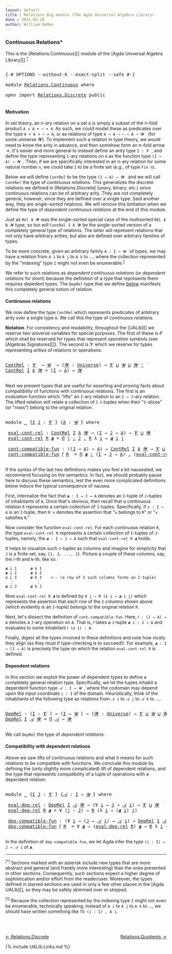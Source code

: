```yaml
---
layout: default
title : Relations.Big module (The Agda Universal Algebra Library)
date : 2021-02-28
author: William DeMeo
---
```


### <a id="continuous-relations">Continuous Relations*</a>

This is the [Relations.Continuous][] module of the [Agda Universal Algebra Library][].<sup>[*](Relations.Continuous.html#fn0)</sup>

<pre class="Agda">

<a id="339" class="Symbol">{-#</a> <a id="343" class="Keyword">OPTIONS</a> <a id="351" class="Pragma">--without-K</a> <a id="363" class="Pragma">--exact-split</a> <a id="377" class="Pragma">--safe</a> <a id="384" class="Symbol">#-}</a>

<a id="389" class="Keyword">module</a> <a id="396" href="Relations.Continuous.html" class="Module">Relations.Continuous</a> <a id="417" class="Keyword">where</a>

<a id="424" class="Keyword">open</a> <a id="429" class="Keyword">import</a> <a id="436" href="Relations.Discrete.html" class="Module">Relations.Discrete</a> <a id="455" class="Keyword">public</a>

</pre>

#### <a id="motivation">Motivation</a>
In set theory, an n-ary relation on a set `A` is simply a subset of the n-fold product `A × A × ⋯ × A`.  As such, we could model these as predicates over the type `A × A × ⋯ × A`, or as relations of type `A → A → ⋯ → A → 𝓦 ̇` (for some universe 𝓦).  To implement such a relation in type theory, we would need to know the arity in advance, and then somehow form an n-fold arrow →.  It's easier and more general to instead define an arity type `I : 𝓥 ̇`, and define the type representing `I`-ary relations on `A` as the function type `(I → A) → 𝓦 ̇`.  Then, if we are specifically interested in an n-ary relation for some natural number `n`, we could take `I` to be a finite set (e.g., of type `Fin n`).

Below we will define `ContRel` to be the type `(I → A) → 𝓦 ̇` and we will call `ContRel` the type of *continuous relations*.  This generalizes the discrete relations we defined in [Relations.Discrete] (unary, binary, etc.) since continuous relations can be of arbitrary arity.  They are not completely general, however, since they are defined over a single type. Said another way, they are *single-sorted* relations. We will remove this limitation when we define the type of *dependent continuous relations* at the end of this module.

Just as `Rel A 𝓦` was the single-sorted special case of the multisorted `REL A B 𝓦` type, so too will `ContRel I A 𝓦` be the single-sorted version of a completely general type of relations. The latter will represent relations that not only have arbitrary arities, but also are defined over arbitrary families of types.

To be more concrete, given an arbitrary family `A : I → 𝓤 ̇` of types, we may have a relation from `A i` to `A j` to `A k` to …, where the collection represented by the "indexing" type `I` might not even be enumerable.<sup>[1](Relations.Continuous.html#fn1)</sup>

We refer to such relations as *dependent continuous relations* (or *dependent relations* for short) because the definition of a type that represents them requires depedent types.  The `DepRel` type that we define [below](Relations.Continuous.html#dependent-relations) manifests this completely general notion of relation.

#### <a id="continuous-relations">Continuous relations</a>

We now define the type `ContRel` which represents predicates of arbitrary arity over a single type `A`. We call this the type of *continuous relations*.

**Notation**. For consistency and readability, throughout the [UALib][] we reserve two universe variables for special purposes.  The first of these is 𝓞 which shall be reserved for types that represent *operation symbols* (see [Algebras.Signatures][]). The second is 𝓥 which we reserve for types representing *arities* of relations or operations.

<pre class="Agda">

<a id="ContRel"></a><a id="3237" href="Relations.Continuous.html#3237" class="Function">ContRel</a> <a id="3245" class="Symbol">:</a> <a id="3247" href="Universes.html#262" class="Generalizable">𝓥</a> <a id="3249" href="Universes.html#403" class="Function Operator">̇</a> <a id="3251" class="Symbol">→</a> <a id="3253" href="Universes.html#260" class="Generalizable">𝓤</a> <a id="3255" href="Universes.html#403" class="Function Operator">̇</a> <a id="3257" class="Symbol">→</a> <a id="3259" class="Symbol">(</a><a id="3260" href="Relations.Continuous.html#3260" class="Bound">𝓦</a> <a id="3262" class="Symbol">:</a> <a id="3264" href="Universes.html#205" class="Postulate">Universe</a><a id="3272" class="Symbol">)</a> <a id="3274" class="Symbol">→</a> <a id="3276" href="Universes.html#262" class="Generalizable">𝓥</a> <a id="3278" href="Agda.Primitive.html#636" class="Primitive Operator">⊔</a> <a id="3280" href="Universes.html#260" class="Generalizable">𝓤</a> <a id="3282" href="Agda.Primitive.html#636" class="Primitive Operator">⊔</a> <a id="3284" href="Relations.Continuous.html#3260" class="Bound">𝓦</a> <a id="3286" href="Universes.html#181" class="Primitive Operator">⁺</a> <a id="3288" href="Universes.html#403" class="Function Operator">̇</a>
<a id="3290" href="Relations.Continuous.html#3237" class="Function">ContRel</a> <a id="3298" href="Relations.Continuous.html#3298" class="Bound">I</a> <a id="3300" href="Relations.Continuous.html#3300" class="Bound">A</a> <a id="3302" href="Relations.Continuous.html#3302" class="Bound">𝓦</a> <a id="3304" class="Symbol">=</a> <a id="3306" class="Symbol">(</a><a id="3307" href="Relations.Continuous.html#3298" class="Bound">I</a> <a id="3309" class="Symbol">→</a> <a id="3311" href="Relations.Continuous.html#3300" class="Bound">A</a><a id="3312" class="Symbol">)</a> <a id="3314" class="Symbol">→</a> <a id="3316" href="Relations.Continuous.html#3302" class="Bound">𝓦</a> <a id="3318" href="Universes.html#403" class="Function Operator">̇</a>

</pre>


<!-- #### <a id="compatibility-with-continuous-relations">Compatibility with continuous relations</a> -->

Next we present types that are useful for asserting and proving facts about *compatibility* of functions with continuous relations.  The first is an *evaluation* function which "lifts" an `I`-ary relation to an `I → J`-ary relation. The lifted relation will relate a collection of `I` `J`-tuples when their "`I`-slices" (or "rows") belong to the original relation.

<pre class="Agda">

<a id="3821" class="Keyword">module</a> <a id="3828" href="Relations.Continuous.html#3828" class="Module">_</a> <a id="3830" class="Symbol">{</a><a id="3831" href="Relations.Continuous.html#3831" class="Bound">I</a> <a id="3833" href="Relations.Continuous.html#3833" class="Bound">J</a> <a id="3835" class="Symbol">:</a> <a id="3837" href="Universes.html#262" class="Generalizable">𝓥</a> <a id="3839" href="Universes.html#403" class="Function Operator">̇</a><a id="3840" class="Symbol">}</a> <a id="3842" class="Symbol">{</a><a id="3843" href="Relations.Continuous.html#3843" class="Bound">A</a> <a id="3845" class="Symbol">:</a> <a id="3847" href="Universes.html#260" class="Generalizable">𝓤</a> <a id="3849" href="Universes.html#403" class="Function Operator">̇</a><a id="3850" class="Symbol">}</a> <a id="3852" class="Keyword">where</a>

 <a id="3860" href="Relations.Continuous.html#3860" class="Function">eval-cont-rel</a> <a id="3874" class="Symbol">:</a> <a id="3876" href="Relations.Continuous.html#3237" class="Function">ContRel</a> <a id="3884" href="Relations.Continuous.html#3831" class="Bound">I</a> <a id="3886" href="Relations.Continuous.html#3843" class="Bound">A</a> <a id="3888" href="Universes.html#264" class="Generalizable">𝓦</a> <a id="3890" class="Symbol">→</a> <a id="3892" class="Symbol">(</a><a id="3893" href="Relations.Continuous.html#3831" class="Bound">I</a> <a id="3895" class="Symbol">→</a> <a id="3897" href="Relations.Continuous.html#3833" class="Bound">J</a> <a id="3899" class="Symbol">→</a> <a id="3901" href="Relations.Continuous.html#3843" class="Bound">A</a><a id="3902" class="Symbol">)</a> <a id="3904" class="Symbol">→</a> <a id="3906" href="Relations.Continuous.html#3837" class="Bound">𝓥</a> <a id="3908" href="Agda.Primitive.html#636" class="Primitive Operator">⊔</a> <a id="3910" href="Universes.html#264" class="Generalizable">𝓦</a> <a id="3912" href="Universes.html#403" class="Function Operator">̇</a>
 <a id="3915" href="Relations.Continuous.html#3860" class="Function">eval-cont-rel</a> <a id="3929" href="Relations.Continuous.html#3929" class="Bound">R</a> <a id="3931" href="Relations.Continuous.html#3931" class="Bound">𝒂</a> <a id="3933" class="Symbol">=</a> <a id="3935" href="MGS-MLTT.html#3635" class="Function">Π</a> <a id="3937" href="Relations.Continuous.html#3937" class="Bound">j</a> <a id="3939" href="MGS-MLTT.html#3635" class="Function">꞉</a> <a id="3941" href="Relations.Continuous.html#3833" class="Bound">J</a> <a id="3943" href="MGS-MLTT.html#3635" class="Function">,</a> <a id="3945" href="Relations.Continuous.html#3929" class="Bound">R</a> <a id="3947" class="Symbol">λ</a> <a id="3949" href="Relations.Continuous.html#3949" class="Bound">i</a> <a id="3951" class="Symbol">→</a> <a id="3953" href="Relations.Continuous.html#3931" class="Bound">𝒂</a> <a id="3955" href="Relations.Continuous.html#3949" class="Bound">i</a> <a id="3957" href="Relations.Continuous.html#3937" class="Bound">j</a>

 <a id="3961" href="Relations.Continuous.html#3961" class="Function">cont-compatible-fun</a> <a id="3981" class="Symbol">:</a> <a id="3983" class="Symbol">((</a><a id="3985" href="Relations.Continuous.html#3833" class="Bound">J</a> <a id="3987" class="Symbol">→</a> <a id="3989" href="Relations.Continuous.html#3843" class="Bound">A</a><a id="3990" class="Symbol">)</a> <a id="3992" class="Symbol">→</a> <a id="3994" href="Relations.Continuous.html#3843" class="Bound">A</a><a id="3995" class="Symbol">)</a> <a id="3997" class="Symbol">→</a> <a id="3999" href="Relations.Continuous.html#3237" class="Function">ContRel</a> <a id="4007" href="Relations.Continuous.html#3831" class="Bound">I</a> <a id="4009" href="Relations.Continuous.html#3843" class="Bound">A</a> <a id="4011" href="Universes.html#264" class="Generalizable">𝓦</a> <a id="4013" class="Symbol">→</a> <a id="4015" href="Relations.Continuous.html#3837" class="Bound">𝓥</a> <a id="4017" href="Agda.Primitive.html#636" class="Primitive Operator">⊔</a> <a id="4019" href="Relations.Continuous.html#3847" class="Bound">𝓤</a> <a id="4021" href="Agda.Primitive.html#636" class="Primitive Operator">⊔</a> <a id="4023" href="Universes.html#264" class="Generalizable">𝓦</a> <a id="4025" href="Universes.html#403" class="Function Operator">̇</a>
 <a id="4028" href="Relations.Continuous.html#3961" class="Function">cont-compatible-fun</a> <a id="4048" href="Relations.Continuous.html#4048" class="Bound">𝑓</a> <a id="4050" href="Relations.Continuous.html#4050" class="Bound">R</a>  <a id="4053" class="Symbol">=</a> <a id="4055" href="MGS-MLTT.html#3635" class="Function">Π</a> <a id="4057" href="Relations.Continuous.html#4057" class="Bound">𝒂</a> <a id="4059" href="MGS-MLTT.html#3635" class="Function">꞉</a> <a id="4061" class="Symbol">(</a><a id="4062" href="Relations.Continuous.html#3831" class="Bound">I</a> <a id="4064" class="Symbol">→</a> <a id="4066" href="Relations.Continuous.html#3833" class="Bound">J</a> <a id="4068" class="Symbol">→</a> <a id="4070" href="Relations.Continuous.html#3843" class="Bound">A</a><a id="4071" class="Symbol">)</a> <a id="4073" href="MGS-MLTT.html#3635" class="Function">,</a> <a id="4075" class="Symbol">(</a><a id="4076" href="Relations.Continuous.html#3860" class="Function">eval-cont-rel</a> <a id="4090" href="Relations.Continuous.html#4050" class="Bound">R</a> <a id="4092" href="Relations.Continuous.html#4057" class="Bound">𝒂</a> <a id="4094" class="Symbol">→</a> <a id="4096" href="Relations.Continuous.html#4050" class="Bound">R</a> <a id="4098" class="Symbol">λ</a> <a id="4100" href="Relations.Continuous.html#4100" class="Bound">i</a> <a id="4102" class="Symbol">→</a> <a id="4104" class="Symbol">(</a><a id="4105" href="Relations.Continuous.html#4048" class="Bound">𝑓</a> <a id="4107" class="Symbol">(</a><a id="4108" href="Relations.Continuous.html#4057" class="Bound">𝒂</a> <a id="4110" href="Relations.Continuous.html#4100" class="Bound">i</a><a id="4111" class="Symbol">)))</a>

</pre>

If the syntax of the last two definitions makes you feel a bit nauseated, we recommend focusing on the semantics. In fact, we should probably pause here to discuss these semantics, lest the even more complicated definitions below induce the typical consequence of nausea.

First, internalize the fact that `𝒂 : I → J → A` denotes an `I`-tuple of `J`-tuples of inhabitants of `A`. Once that's obvious, then recall that a continuous relation `R` represents a certain collection of `I`-tuples. Specifically, if `x : I → A` is an `I`-tuple, then `R x` denotes the assertion that "`x` belongs to `R`" or "`x` satisfies `R`."

Now consider the function `eval-cont-rel`.  For each continuous relation `R`, the type `eval-cont-rel R` represents a certain collection of `I`-tuples of `J`-tuples, namely, the `𝒂 : I → J → A` such that `eval-cont-rel R 𝒂` holds.

It helps to visualize such `J`-tuples as columns and imagine for simplicity that `J` is a finite set, say, `{1, 2, ..., J}`.  Picture a couple of these columns, say, the i-th and k-th, like so.

```
𝒂 i 1      𝒂 k 1
𝒂 i 2      𝒂 k 2
𝑎 i 3      𝒂 k 3    <-- (a row of I such columns forms an I-tuple)
  ⋮          ⋮
𝒂 i J      𝒂 k J
```

Now `eval-cont-rel R 𝒂` is defined by `∀ j → R (λ i → 𝒂 i j)` which represents the assertion that each row of the `I` columns shown above (which evidently is an `I`-tuple) belongs to the original relation `R`.

Next, let's dissect the definition of `cont-compatible-fun`.  Here, `𝑓 : (J → A) → A` denotes a `J`-ary operation on `A`.  That is, `𝑓` takes a `J`-tuple `𝒂 i : J → A` and evaluates to some inhabitant `𝑓 (𝑎 i) : A`.

Finally, digest all the types involved in these definitions and note how nicely they align (as they must if type-checking is to succeed!).  For example, `𝒂 : I → (J → A)` is precisely the type on which the relation `eval-cont-rel R` is defined.


#### <a id="dependent-relations">Dependent relations</a>

In this section we exploit the power of dependent types to define a completely general relation type.  Specifically, we let the tuples inhabit a dependent function type `𝒜 : I → 𝓤 ̇`, where the codomain may depend upon the input coordinate `i : I` of the domain. Heuristically, think of the inhabitants of the following type as relations from `𝒜 i` to `𝒜 j` to `𝒜 k` to ….

<pre class="Agda">

<a id="DepRel"></a><a id="6439" href="Relations.Continuous.html#6439" class="Function">DepRel</a> <a id="6446" class="Symbol">:</a> <a id="6448" class="Symbol">(</a><a id="6449" href="Relations.Continuous.html#6449" class="Bound">I</a> <a id="6451" class="Symbol">:</a> <a id="6453" href="Universes.html#262" class="Generalizable">𝓥</a> <a id="6455" href="Universes.html#403" class="Function Operator">̇</a><a id="6456" class="Symbol">)</a> <a id="6458" class="Symbol">→</a> <a id="6460" class="Symbol">(</a><a id="6461" href="Relations.Continuous.html#6449" class="Bound">I</a> <a id="6463" class="Symbol">→</a> <a id="6465" href="Universes.html#260" class="Generalizable">𝓤</a> <a id="6467" href="Universes.html#403" class="Function Operator">̇</a><a id="6468" class="Symbol">)</a> <a id="6470" class="Symbol">→</a> <a id="6472" class="Symbol">(</a><a id="6473" href="Relations.Continuous.html#6473" class="Bound">𝓦</a> <a id="6475" class="Symbol">:</a> <a id="6477" href="Universes.html#205" class="Postulate">Universe</a><a id="6485" class="Symbol">)</a> <a id="6487" class="Symbol">→</a> <a id="6489" href="Universes.html#262" class="Generalizable">𝓥</a> <a id="6491" href="Agda.Primitive.html#636" class="Primitive Operator">⊔</a> <a id="6493" href="Universes.html#260" class="Generalizable">𝓤</a> <a id="6495" href="Agda.Primitive.html#636" class="Primitive Operator">⊔</a> <a id="6497" href="Relations.Continuous.html#6473" class="Bound">𝓦</a> <a id="6499" href="Universes.html#181" class="Primitive Operator">⁺</a> <a id="6501" href="Universes.html#403" class="Function Operator">̇</a>
<a id="6503" href="Relations.Continuous.html#6439" class="Function">DepRel</a> <a id="6510" href="Relations.Continuous.html#6510" class="Bound">I</a> <a id="6512" href="Relations.Continuous.html#6512" class="Bound">𝒜</a> <a id="6514" href="Relations.Continuous.html#6514" class="Bound">𝓦</a> <a id="6516" class="Symbol">=</a> <a id="6518" href="MGS-MLTT.html#3562" class="Function">Π</a> <a id="6520" href="Relations.Continuous.html#6512" class="Bound">𝒜</a> <a id="6522" class="Symbol">→</a> <a id="6524" href="Relations.Continuous.html#6514" class="Bound">𝓦</a> <a id="6526" href="Universes.html#403" class="Function Operator">̇</a>

</pre>

We call `DepRel` the type of *dependent relations*.

#### <a id="compatibility-with-dependent-relations">Compatibility with dependent relations</a>

Above we saw lifts of continuous relations and what it means for such relations to be compatible with functions. We conclude this module by defining the (only slightly more complicated) lift of dependent relations, and the type that represents compatibility of a tuple of operations with a dependent relation.

<pre class="Agda">

<a id="7015" class="Keyword">module</a> <a id="7022" href="Relations.Continuous.html#7022" class="Module">_</a> <a id="7024" class="Symbol">{</a><a id="7025" href="Relations.Continuous.html#7025" class="Bound">I</a> <a id="7027" href="Relations.Continuous.html#7027" class="Bound">J</a> <a id="7029" class="Symbol">:</a> <a id="7031" href="Universes.html#262" class="Generalizable">𝓥</a> <a id="7033" href="Universes.html#403" class="Function Operator">̇</a><a id="7034" class="Symbol">}</a> <a id="7036" class="Symbol">{</a><a id="7037" href="Relations.Continuous.html#7037" class="Bound">𝒜</a> <a id="7039" class="Symbol">:</a> <a id="7041" href="Relations.Continuous.html#7025" class="Bound">I</a> <a id="7043" class="Symbol">→</a> <a id="7045" href="Universes.html#260" class="Generalizable">𝓤</a> <a id="7047" href="Universes.html#403" class="Function Operator">̇</a><a id="7048" class="Symbol">}</a> <a id="7050" class="Keyword">where</a>

 <a id="7058" href="Relations.Continuous.html#7058" class="Function">eval-dep-rel</a> <a id="7071" class="Symbol">:</a> <a id="7073" href="Relations.Continuous.html#6439" class="Function">DepRel</a> <a id="7080" href="Relations.Continuous.html#7025" class="Bound">I</a> <a id="7082" href="Relations.Continuous.html#7037" class="Bound">𝒜</a> <a id="7084" href="Universes.html#264" class="Generalizable">𝓦</a> <a id="7086" class="Symbol">→</a> <a id="7088" class="Symbol">(∀</a> <a id="7091" href="Relations.Continuous.html#7091" class="Bound">i</a> <a id="7093" class="Symbol">→</a> <a id="7095" href="Relations.Continuous.html#7027" class="Bound">J</a> <a id="7097" class="Symbol">→</a> <a id="7099" href="Relations.Continuous.html#7037" class="Bound">𝒜</a> <a id="7101" href="Relations.Continuous.html#7091" class="Bound">i</a><a id="7102" class="Symbol">)</a> <a id="7104" class="Symbol">→</a> <a id="7106" href="Relations.Continuous.html#7031" class="Bound">𝓥</a> <a id="7108" href="Agda.Primitive.html#636" class="Primitive Operator">⊔</a> <a id="7110" href="Universes.html#264" class="Generalizable">𝓦</a> <a id="7112" href="Universes.html#403" class="Function Operator">̇</a>
 <a id="7115" href="Relations.Continuous.html#7058" class="Function">eval-dep-rel</a> <a id="7128" href="Relations.Continuous.html#7128" class="Bound">R</a> <a id="7130" href="Relations.Continuous.html#7130" class="Bound">𝒂</a> <a id="7132" class="Symbol">=</a> <a id="7134" class="Symbol">∀</a> <a id="7136" class="Symbol">(</a><a id="7137" href="Relations.Continuous.html#7137" class="Bound">j</a> <a id="7139" class="Symbol">:</a> <a id="7141" href="Relations.Continuous.html#7027" class="Bound">J</a><a id="7142" class="Symbol">)</a> <a id="7144" class="Symbol">→</a> <a id="7146" href="Relations.Continuous.html#7128" class="Bound">R</a> <a id="7148" class="Symbol">(λ</a> <a id="7151" href="Relations.Continuous.html#7151" class="Bound">i</a> <a id="7153" class="Symbol">→</a> <a id="7155" class="Symbol">(</a><a id="7156" href="Relations.Continuous.html#7130" class="Bound">𝒂</a> <a id="7158" href="Relations.Continuous.html#7151" class="Bound">i</a><a id="7159" class="Symbol">)</a> <a id="7161" href="Relations.Continuous.html#7137" class="Bound">j</a><a id="7162" class="Symbol">)</a>

 <a id="7166" href="Relations.Continuous.html#7166" class="Function">dep-compatible-fun</a> <a id="7185" class="Symbol">:</a> <a id="7187" class="Symbol">(∀</a> <a id="7190" href="Relations.Continuous.html#7190" class="Bound">i</a> <a id="7192" class="Symbol">→</a> <a id="7194" class="Symbol">(</a><a id="7195" href="Relations.Continuous.html#7027" class="Bound">J</a> <a id="7197" class="Symbol">→</a> <a id="7199" href="Relations.Continuous.html#7037" class="Bound">𝒜</a> <a id="7201" href="Relations.Continuous.html#7190" class="Bound">i</a><a id="7202" class="Symbol">)</a> <a id="7204" class="Symbol">→</a> <a id="7206" href="Relations.Continuous.html#7037" class="Bound">𝒜</a> <a id="7208" href="Relations.Continuous.html#7190" class="Bound">i</a><a id="7209" class="Symbol">)</a> <a id="7211" class="Symbol">→</a> <a id="7213" href="Relations.Continuous.html#6439" class="Function">DepRel</a> <a id="7220" href="Relations.Continuous.html#7025" class="Bound">I</a> <a id="7222" href="Relations.Continuous.html#7037" class="Bound">𝒜</a> <a id="7224" href="Universes.html#264" class="Generalizable">𝓦</a> <a id="7226" class="Symbol">→</a> <a id="7228" href="Relations.Continuous.html#7031" class="Bound">𝓥</a> <a id="7230" href="Agda.Primitive.html#636" class="Primitive Operator">⊔</a> <a id="7232" href="Relations.Continuous.html#7045" class="Bound">𝓤</a> <a id="7234" href="Agda.Primitive.html#636" class="Primitive Operator">⊔</a> <a id="7236" href="Universes.html#264" class="Generalizable">𝓦</a> <a id="7238" href="Universes.html#403" class="Function Operator">̇</a>
 <a id="7241" href="Relations.Continuous.html#7166" class="Function">dep-compatible-fun</a> <a id="7260" href="Relations.Continuous.html#7260" class="Bound">𝑓</a> <a id="7262" href="Relations.Continuous.html#7262" class="Bound">R</a>  <a id="7265" class="Symbol">=</a> <a id="7267" class="Symbol">∀</a> <a id="7269" href="Relations.Continuous.html#7269" class="Bound">𝒂</a> <a id="7271" class="Symbol">→</a> <a id="7273" class="Symbol">(</a><a id="7274" href="Relations.Continuous.html#7058" class="Function">eval-dep-rel</a> <a id="7287" href="Relations.Continuous.html#7262" class="Bound">R</a><a id="7288" class="Symbol">)</a> <a id="7290" href="Relations.Continuous.html#7269" class="Bound">𝒂</a> <a id="7292" class="Symbol">→</a> <a id="7294" href="Relations.Continuous.html#7262" class="Bound">R</a> <a id="7296" class="Symbol">λ</a> <a id="7298" href="Relations.Continuous.html#7298" class="Bound">i</a> <a id="7300" class="Symbol">→</a> <a id="7302" class="Symbol">(</a><a id="7303" href="Relations.Continuous.html#7260" class="Bound">𝑓</a> <a id="7305" href="Relations.Continuous.html#7298" class="Bound">i</a><a id="7306" class="Symbol">)(</a><a id="7308" href="Relations.Continuous.html#7269" class="Bound">𝒂</a> <a id="7310" href="Relations.Continuous.html#7298" class="Bound">i</a><a id="7311" class="Symbol">)</a>

</pre>

In the definition of `dep-compatible-fun`, we let Agda infer the type `(i : I) → J → 𝒜 i` of `𝒂`.


--------------------------------------

<sup>[*]</sup><span class="footnote" id="fn0"> Sections marked with an asterisk include new types that are more abstract and general (and frankly more interesting) than the ones presented in other sections.  Consequently, such sections expect a higher degree of sophistication and/or effort from the reader/user. Moreover, the types defined in starred sections are used in only a few other places in the [Agda UALib][], so they may be safely skimmed over or skipped.</span>

<sup>[1]</sup><span class="footnote" id="fn1"> Because the collection represented by the indexing type `I` might not even be enumerable, technically speaking, instead of `A i` to `A j` to `A k` to ..., we should have written something like `TO (i : I) , A i`.</span>

<br>
<br>

[← Relations.Discrete](Relations.Discrete.html)
<span style="float:right;">[Relations.Quotients →](Relations.Quotients.html)</span>

{% include UALib.Links.md %}
